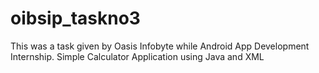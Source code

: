 # oibsip_taskno3

This was a task given by Oasis Infobyte while Android App Development Internship.
Simple Calculator Application using Java and XML

